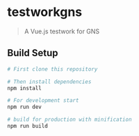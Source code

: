 # testworkgns

> A Vue.js testwork for GNS

## Build Setup

``` bash
# First clone this repository

# Then install dependencies
npm install

# For development start  
npm run dev

# build for production with minification
npm run build

```